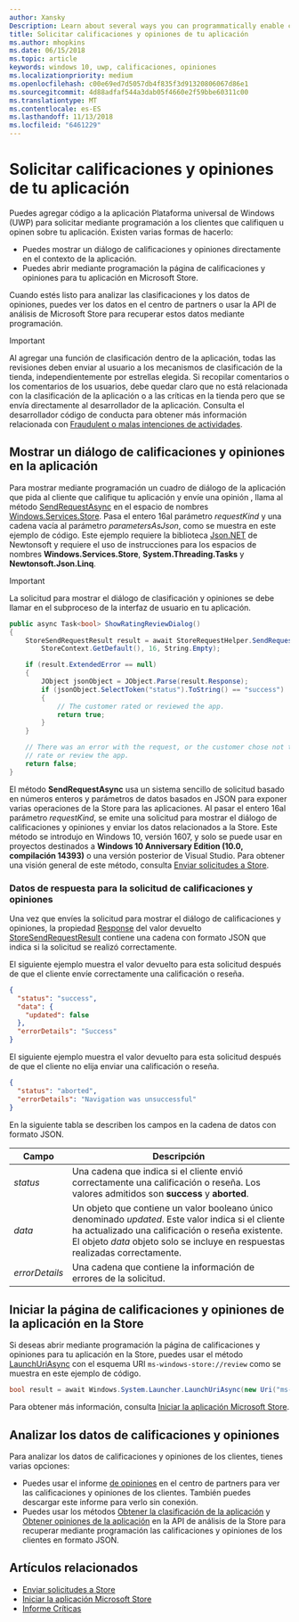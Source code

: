 ```yaml
---
author: Xansky
Description: Learn about several ways you can programmatically enable customers to rate and review your app.
title: Solicitar calificaciones y opiniones de tu aplicación
ms.author: mhopkins
ms.date: 06/15/2018
ms.topic: article
keywords: windows 10, uwp, calificaciones, opiniones
ms.localizationpriority: medium
ms.openlocfilehash: c00e69ed7d5057db4f835f3d91320806067d86e1
ms.sourcegitcommit: 4d88adfaf544a3dab05f4660e2f59bbe60311c00
ms.translationtype: MT
ms.contentlocale: es-ES
ms.lasthandoff: 11/13/2018
ms.locfileid: "6461229"
---
```

# <a name="request-ratings-and-reviews-for-your-app"></a>Solicitar calificaciones y opiniones de tu aplicación

Puedes agregar código a la aplicación Plataforma universal de Windows (UWP) para solicitar mediante programación a los clientes que califiquen u opinen sobre tu aplicación. Existen varias formas de hacerlo:
* Puedes mostrar un diálogo de calificaciones y opiniones directamente en el contexto de la aplicación.
* Puedes abrir mediante programación la página de calificaciones y opiniones para tu aplicación en Microsoft Store.

Cuando estés listo para analizar las clasificaciones y los datos de opiniones, puedes ver los datos en el centro de partners o usar la API de análisis de Microsoft Store para recuperar estos datos mediante programación.

> [!IMPORTANT]
> Al agregar una función de clasificación dentro de la aplicación, todas las revisiones deben enviar al usuario a los mecanismos de clasificación de la tienda, independientemente por estrellas elegida. Si recopilar comentarios o los comentarios de los usuarios, debe quedar claro que no está relacionada con la clasificación de la aplicación o a las críticas en la tienda pero que se envía directamente al desarrollador de la aplicación. Consulta el desarrollador código de conducta para obtener más información relacionada con [Fraudulent o malas intenciones de actividades](https://docs.microsoft.com/legal/windows/agreements/store-developer-code-of-conduct#3-fraudulent-or-dishonest-activities).

## <a name="show-a-rating-and-review-dialog-in-your-app"></a>Mostrar un diálogo de calificaciones y opiniones en la aplicación

Para mostrar mediante programación un cuadro de diálogo de la aplicación que pida al cliente que califique tu aplicación y envíe una opinión , llama al método [SendRequestAsync](https://docs.microsoft.com/uwp/api/windows.services.store.storerequesthelper.sendrequestasync) en el espacio de nombres [Windows.Services.Store](https://docs.microsoft.com/uwp/api/windows.services.store). Pasa el entero 16al parámetro *requestKind* y una cadena vacía al parámetro *parametersAsJson*, como se muestra en este ejemplo de código. Este ejemplo requiere la biblioteca [Json.NET](http://www.newtonsoft.com/json) de Newtonsoft y requiere el uso de instrucciones para los espacios de nombres **Windows.Services.Store**, **System.Threading.Tasks** y **Newtonsoft.Json.Linq**.

> [!IMPORTANT]
> La solicitud para mostrar el diálogo de clasificación y opiniones se debe llamar en el subproceso de la interfaz de usuario en tu aplicación.

```csharp
public async Task<bool> ShowRatingReviewDialog()
{
    StoreSendRequestResult result = await StoreRequestHelper.SendRequestAsync(
        StoreContext.GetDefault(), 16, String.Empty);

    if (result.ExtendedError == null)
    {
        JObject jsonObject = JObject.Parse(result.Response);
        if (jsonObject.SelectToken("status").ToString() == "success")
        {
            // The customer rated or reviewed the app.
            return true;
        }
    }

    // There was an error with the request, or the customer chose not to
    // rate or review the app.
    return false;
}
```

El método **SendRequestAsync** usa un sistema sencillo de solicitud basado en números enteros y parámetros de datos basados en JSON para exponer varias operaciones de la Store para las aplicaciones. Al pasar el entero 16al parámetro *requestKind*, se emite una solicitud para mostrar el diálogo de calificaciones y opiniones y enviar los datos relacionados a la Store. Este método se introdujo en Windows 10, versión 1607, y solo se puede usar en proyectos destinados a **Windows 10 Anniversary Edition (10.0, compilación 14393)** o una versión posterior de Visual Studio. Para obtener una visión general de este método, consulta [Enviar solicitudes a Store](send-requests-to-the-store.md).

### <a name="response-data-for-the-rating-and-review-request"></a>Datos de respuesta para la solicitud de calificaciones y opiniones

Una vez que envíes la solicitud para mostrar el diálogo de calificaciones y opiniones, la propiedad [Response](https://docs.microsoft.com/uwp/api/windows.services.store.storesendrequestresult.Response) del valor devuelto [StoreSendRequestResult](https://docs.microsoft.com/uwp/api/windows.services.store.storesendrequestresult) contiene una cadena con formato JSON que indica si la solicitud se realizó correctamente.

El siguiente ejemplo muestra el valor devuelto para esta solicitud después de que el cliente envíe correctamente una calificación o reseña.

```json
{ 
  "status": "success", 
  "data": {
    "updated": false
  },
  "errorDetails": "Success"
}
```

El siguiente ejemplo muestra el valor devuelto para esta solicitud después de que el cliente no elija enviar una calificación o reseña.

```json
{ 
  "status": "aborted", 
  "errorDetails": "Navigation was unsuccessful"
}
```

En la siguiente tabla se describen los campos en la cadena de datos con formato JSON.

|  Campo  |  Descripción  |
|----------------------|---------------|
|  *status*                   |  Una cadena que indica si el cliente envió correctamente una calificación o reseña. Los valores admitidos son **success** y **aborted**.   |
|  *data*                   |  Un objeto que contiene un valor booleano único denominado *updated*. Este valor indica si el cliente ha actualizado una calificación o reseña existente. El objeto *data* objeto solo se incluye en respuestas realizadas correctamente.   |
|  *errorDetails*                   |  Una cadena que contiene la información de errores de la solicitud. |

## <a name="launch-the-rating-and-review-page-for-your-app-in-the-store"></a>Iniciar la página de calificaciones y opiniones de la aplicación en la Store

Si deseas abrir mediante programación la página de calificaciones y opiniones para tu aplicación en la Store, puedes usar el método [LaunchUriAsync](https://docs.microsoft.com/uwp/api/windows.system.launcher.launchuriasync) con el esquema URI ```ms-windows-store://review``` como se muestra en este ejemplo de código.

```csharp
bool result = await Windows.System.Launcher.LaunchUriAsync(new Uri("ms-windows-store://review/?ProductId=9WZDNCRFHVJL"));
```

Para obtener más información, consulta [Iniciar la aplicación Microsoft Store](../launch-resume/launch-store-app.md).

## <a name="analyze-your-ratings-and-reviews-data"></a>Analizar los datos de calificaciones y opiniones

Para analizar los datos de calificaciones y opiniones de los clientes, tienes varias opciones:
* Puedes usar el informe [de opiniones](../publish/reviews-report.md) en el centro de partners para ver las calificaciones y opiniones de los clientes. También puedes descargar este informe para verlo sin conexión.
* Puedes usar los métodos [Obtener la clasificación de la aplicación](get-app-ratings.md) y [Obtener opiniones de la aplicación](get-app-reviews.md) en la API de análisis de la Store para recuperar mediante programación las calificaciones y opiniones de los clientes en formato JSON.

## <a name="related-topics"></a>Artículos relacionados

* [Enviar solicitudes a Store](send-requests-to-the-store.md)
* [Iniciar la aplicación Microsoft Store](../launch-resume/launch-store-app.md)
* [Informe Críticas](../publish/reviews-report.md)
